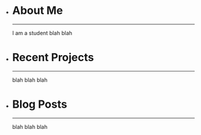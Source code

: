 <ul>
<li>  
<h1>About Me</h1><hr>
I am a student blah blah
  </li>
<li>
  <h1>Recent Projects</h1><hr>
  blah blah blah
  </li>
  <li>
    <h1>Blog Posts</h1><hr>
    blah blah blah
</ul>
